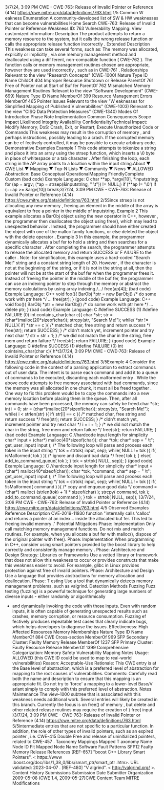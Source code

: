 3/7/24, 3:09 PM CWE - CWE-763: Release of Invalid Pointer or Reference (4.14)
https://cwe.mitre.org/data/deﬁnitions/763.html 1/5
Common W eakness Enumeration
A community-developed list of SW & HW weaknesses that can become
vulnerabilities
Home Search
CWE-763: Release of Invalid Pointer or Reference
Weakness ID: 763
Vulnerability Mapping: 
View customized information:
 Description
The product attempts to return a memory resource to the system, but it calls the wrong release function or calls the appropriate
release function incorrectly .
 Extended Description
This weakness can take several forms, such as:
The memory was allocated, explicitly or implicitly , via one memory management method and deallocated using a dif ferent,
non-compatible function ( CWE-762 ).
The function calls or memory management routines chosen are appropriate, however they are used incorrectly , such as in
CWE-761 .
 Relationships
 Relevant to the view "Research Concepts" (CWE-1000)
Nature Type ID Name
ChildOf 404 Improper Resource Shutdown or Release
ParentOf 761 Free of Pointer not at Start of Buf fer
ParentOf 762 Mismatched Memory Management Routines
 Relevant to the view "Software Development" (CWE-699)
Nature Type ID Name
MemberOf 399 Resource Management Errors
MemberOf 465 Pointer Issues
 Relevant to the view "W eaknesses for Simplified Mapping of Published V ulnerabilities" (CWE-1003)
 Relevant to the view "CISQ Data Protection Measures" (CWE-1340)
 Modes Of Introduction
Phase Note
Implementation
 Common Consequences
Scope Impact Likelihood
Integrity
Availability
ConfidentialityTechnical Impact: Modify Memory; DoS: Crash, Exit, or Restart; Execute Unauthorized Code or Commands
This weakness may result in the corruption of memory , and perhaps instructions, possibly leading to
a crash. If the corrupted memory can be ef fectively controlled, it may be possible to execute arbitrary
code.
 Demonstrative Examples
Example 1
This code attempts to tokenize a string and place it into an array using the strsep function, which inserts a \0 byte in place of
whitespace or a tab character . After finishing the loop, each string in the AP array points to a location within the input string.About ▼ CWE List ▼ Mapping ▼ Top-N Lists ▼ Community ▼ News ▼
ALLOWED
Abstraction: Base
Conceptual OperationalMapping
FriendlyComplete Custom
(bad code) Example Language: C 
char \*\*ap, \*argv[10], \*inputstring;
for (ap = argv; (\*ap = strsep(&inputstring, " \t")) != NULL;)
if (\*\*ap != '\0')
if (++ap >= &argv[10])
break;3/7/24, 3:09 PM CWE - CWE-763: Release of Invalid Pointer or Reference (4.14)
https://cwe.mitre.org/data/deﬁnitions/763.html 2/5Since strsep is not allocating any new memory , freeing an element in the middle of the array is equivalent to free a pointer in the
middle of inputstring.
Example 2
This example allocates a BarObj object using the new operator in C++, however , the programmer then deallocates the object using
free(), which may lead to unexpected behavior .
Instead, the programmer should have either created the object with one of the malloc family functions, or else deleted the object with
the delete operator .
Example 3
In this example, the programmer dynamically allocates a buf fer to hold a string and then searches for a specific character . After
completing the search, the programmer attempts to release the allocated memory and return SUCCESS or F AILURE to the caller .
Note: for simplification, this example uses a hard-coded "Search Me!" string and a constant string length of 20.
However , if the character is not at the beginning of the string, or if it is not in the string at all, then the pointer will not be at the start of
the buf fer when the programmer frees it.
Instead of freeing the pointer in the middle of the buf fer, the programmer can use an indexing pointer to step through the memory or
abstract the memory calculations by using array indexing./.../
free(ap[4]);
(bad code) Example Language: C++ 
void foo(){
BarObj \*ptr = new BarObj()
/\* do some work with ptr here \*/
...
free(ptr);
}
(good code) Example Language: C++ 
void foo(){
BarObj \*ptr = new BarObj()
/\* do some work with ptr here \*/
...
delete ptr;
}
(bad code) Example Language: C 
#define SUCCESS (1)
#define FAILURE (0)
int contains\_char(char c){
char \*str;
str = (char\*)malloc(20\*sizeof(char));
strcpy(str, "Search Me!");
while( \*str != NULL){
if( \*str == c ){
/\* matched char, free string and return success \*/
free(str);
return SUCCESS;
}
/\* didn't match yet, increment pointer and try next char \*/
str = str + 1;
}
/\* we did not match the char in the string, free mem and return failure \*/
free(str);
return FAILURE;
}
(good code) Example Language: C 
#define SUCCESS (1)
#define FAILURE (0)
int cointains\_char(char c){
h\*t3/7/24, 3:09 PM CWE - CWE-763: Release of Invalid Pointer or Reference (4.14)
https://cwe.mitre.org/data/deﬁnitions/763.html 3/5Example 4
Consider the following code in the context of a parsing application to extract commands out of user data. The intent is to parse each
command and add it to a queue of commands to be executed, discarding each malformed entry .
While the above code attempts to free memory associated with bad commands, since the memory was all allocated in one chunk, it
must all be freed together .
One way to fix this problem would be to copy the commands into a new memory location before placing them in the queue. Then,
after all commands have been processed, the memory can safely be freed.char \*str;
int i = 0;
str = (char\*)malloc(20\*sizeof(char));
strcpy(str, "Search Me!");
while( i < strlen(str) ){
if( str[i] == c ){
/\* matched char, free string and return success \*/
free(str);
return SUCCESS;
}
/\* didn't match yet, increment pointer and try next char \*/
i = i + 1;
}
/\* we did not match the char in the string, free mem and return failure \*/
free(str);
return FAILURE;
}
(bad code) Example Language: C 
//hardcode input length for simplicity
char\* input = (char\*) malloc(40\*sizeof(char));
char \*tok;
char\* sep = " \t";
get\_user\_input( input );
/\* The following loop will parse and process each token in the input string \*/
tok = strtok( input, sep);
while( NULL != tok ){
if( isMalformed( tok ) ){
/\* ignore and discard bad data \*/
free( tok );
}
else{
add\_to\_command\_queue( tok );
}
tok = strtok( NULL, sep));
}
(good code) Example Language: C 
//hardcode input length for simplicity
char\* input = (char\*) malloc(40\*sizeof(char));
char \*tok, \*command;
char\* sep = " \t";
get\_user\_input( input );
/\* The following loop will parse and process each token in the input string \*/
tok = strtok( input, sep);
while( NULL != tok ){
if( !isMalformed( command ) ){
/\* copy and enqueue good data \*/
command = (char\*) malloc( (strlen(tok) + 1) \* sizeof(char) );
strcpy( command, tok );
add\_to\_command\_queue( command );
}
tok = strtok( NULL, sep));
}3/7/24, 3:09 PM CWE - CWE-763: Release of Invalid Pointer or Reference (4.14)
https://cwe.mitre.org/data/deﬁnitions/763.html 4/5
 Observed Examples
Reference Description
CVE-2019-11930 function "internally calls 'calloc' and returns a pointer at an index... inside the allocated buf fer. This led
to freeing invalid memory ."
 Potential Mitigations
Phase: Implementation
Only call matching memory management functions. Do not mix and match routines. For example, when you allocate a buf fer
with malloc(), dispose of the original pointer with free().
Phase: Implementation
When programming in C++, consider using smart pointers provided by the boost library to help correctly and consistently
manage memory .
Phase: Architecture and Design
Strategy: Libraries or Frameworks
Use a vetted library or framework that does not allow this weakness to occur or provides constructs that make this weakness
easier to avoid.
For example, glibc in Linux provides protection against free of invalid pointers.
Phase: Architecture and Design
Use a language that provides abstractions for memory allocation and deallocation.
Phase: T esting
Use a tool that dynamically detects memory management problems, such as valgrind.
 Detection Methods
Fuzzing
Fuzz testing (fuzzing) is a powerful technique for generating large numbers of diverse inputs - either randomly or algorithmically
- and dynamically invoking the code with those inputs. Even with random inputs, it is often capable of generating unexpected
results such as crashes, memory corruption, or resource consumption. Fuzzing ef fectively produces repeatable test cases that
clearly indicate bugs, which helps developers to diagnose the issues.
Effectiveness: High
 Affected Resources
Memory
 Memberships
Nature Type ID Name
MemberOf 884 CWE Cross-section
MemberOf 969 SFP Secondary Cluster: Faulty Memory Release
MemberOf 1237 SFP Primary Cluster: Faulty Resource Release
MemberOf 1399 Comprehensive Categorization: Memory Safety
 Vulnerability Mapping Notes
Usage: ALLOWED (this CWE ID could be used to map to real-world vulnerabilities)
Reason: Acceptable-Use
Rationale:
This CWE entry is at the Base level of abstraction, which is a preferred level of abstraction for mapping to the root causes of
vulnerabilities.
Comments:
Carefully read both the name and description to ensure that this mapping is an appropriate fit. Do not try to 'force' a mapping to a
lower-level Base/V ariant simply to comply with this preferred level of abstraction.
 Notes
Maintenance
The view-1000 subtree that is associated with this weakness needs additional work. Several entries will likely be created in this
branch. Currently the focus is on free() of memory , but delete and other related release routines may require the creation of
}
free( input )3/7/24, 3:09 PM CWE - CWE-763: Release of Invalid Pointer or Reference (4.14)
https://cwe.mitre.org/data/deﬁnitions/763.html 5/5intermediate entries that are not specific to a particular function. In addition, the role of other types of invalid pointers, such as an
expired pointer , i.e. CWE-415 Double Free and release of uninitialized pointers, related to CWE-457 .
 Taxonomy Mappings
Mapped T axonomy Name Node ID Fit Mapped Node Name
Software Fault Patterns SFP12 Faulty Memory Release
 References
[REF-657] "boost C++ Library Smart Pointers". < https://www .boost.org/doc/libs/1\_38\_0/libs/smart\_ptr/smart\_ptr .htm>. URL
validated: 2023-04-07 .
[REF-480] "V algrind". < http://valgrind.org/ >.
 Content History
 Submissions
Submission Date Submitter Organization
2009-05-08
(CWE 1.4, 2009-05-27)CWE Content Team MITRE
 Modifications